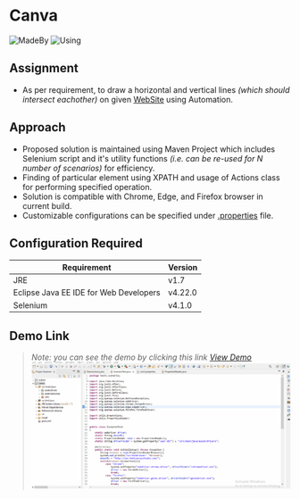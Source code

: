# Canva

![MadeBy](https://img.shields.io/badge/made%20by-dipakpr96-blue)
![Using](https://img.shields.io/badge/using-Selenium-brightgreen)

## Assignment

- As per requirement, to draw a horizontal and vertical lines _(which should intersect eachother)_ on given [WebSite] using Automation.

## Approach

- Proposed solution is maintained using Maven Project which includes Selenium script and it's utility functions _(i.e. can be re-used for N number of scenarios)_ for efficiency.
- Finding of particular element using XPATH and usage of Actions class for performing specified operation.
- Solution is compatible with Chrome, Edge, and Firefox browser in current build.
- Customizable configurations can be specified under [.properties] file.

## Configuration Required

| Requirement                            | Version |
| -------------------------------------- | ------- |
| JRE                                    | v1.7    |
| Eclipse Java EE IDE for Web Developers | v4.22.0 |
| Selenium                               | v4.1.0  |

## Demo Link

> _Note: you can see the demo by clicking this link [View Demo]_
> <img src="https://github.com/d1089/Canva/blob/main/demo/AutomationDemo.gif" width="auto" height="auto" />

[website]: http://htmlcanvasstudio.com/
[view demo]: https://tinyurl.com/viewdemocanva
[.properties]: https://github.com/d1089/Canva/blob/main/src/main/java/asset/resources/conf.properties
